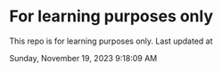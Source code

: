 # For learning purposes only
This repo is for learning purposes only.
Last updated at

Sunday, November 19, 2023 9:18:09 AM


